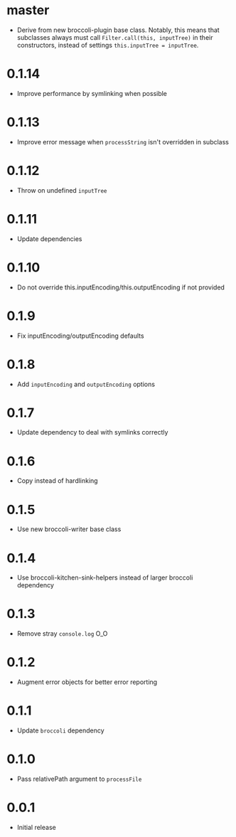 # master

* Derive from new broccoli-plugin base class. Notably, this means that
  subclasses always must call `Filter.call(this, inputTree)` in their
  constructors, instead of settings `this.inputTree = inputTree`.

# 0.1.14

* Improve performance by symlinking when possible

# 0.1.13

* Improve error message when `processString` isn't overridden in subclass

# 0.1.12

* Throw on undefined `inputTree`

# 0.1.11

* Update dependencies

# 0.1.10

* Do not override this.inputEncoding/this.outputEncoding if not provided

# 0.1.9

* Fix inputEncoding/outputEncoding defaults

# 0.1.8

* Add `inputEncoding` and `outputEncoding` options

# 0.1.7

* Update dependency to deal with symlinks correctly

# 0.1.6

* Copy instead of hardlinking

# 0.1.5

* Use new broccoli-writer base class

# 0.1.4

* Use broccoli-kitchen-sink-helpers instead of larger broccoli dependency

# 0.1.3

* Remove stray `console.log` O_O

# 0.1.2

* Augment error objects for better error reporting

# 0.1.1

* Update `broccoli` dependency

# 0.1.0

* Pass relativePath argument to `processFile`

# 0.0.1

* Initial release
